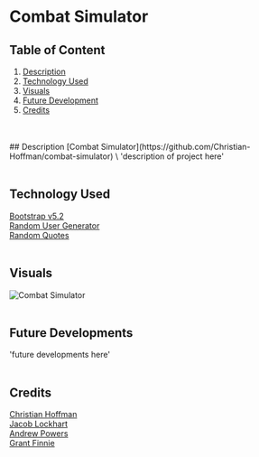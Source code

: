 # Combat Simulator

## Table of Content
1. [Description](#description)
2. [Technology Used](#technology-used)
3. [Visuals](#visuals)
4. [Future Development](#future-developments)
5. [Credits](#credits)
<br>
<br>
## Description
[Combat Simulator](https://github.com/Christian-Hoffman/combat-simulator) \
'description of project here'
<br>
<br>

## Technology Used
[Bootstrap v5.2](https://getbootstrap.com/docs/5.2/getting-started/introduction/) \
[Random User Generator](https://randomuser.me/api/?results=1) \
[Random Quotes](https://api.quotable.io/random)
<br>
<br>

## Visuals
![Combat Simulator]()
<br>
<br>
## Future Developments
'future developments here'
<br>
<br>
## Credits
[Christian Hoffman](https://github.com/Christian-Hoffman) \
[Jacob Lockhart](https://github.com/Revilite) \
[Andrew Powers](https://github.com/APowers9) \
[Grant Finnie](https://github.com/gfinnie01) 